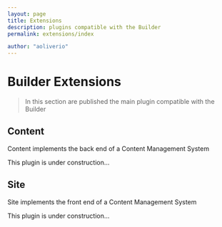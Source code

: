 ```yaml
---
layout: page
title: Extensions
description: plugins compatible with the Builder
permalink: extensions/index

author: "aoliverio"
---
```


# Builder Extensions

> In this section are published the main plugin compatible with the Builder

## Content

Content implements the back end of a Content Management System

This plugin is under construction...

## Site

Site implements the front end of a Content Management System

This plugin is under construction...
